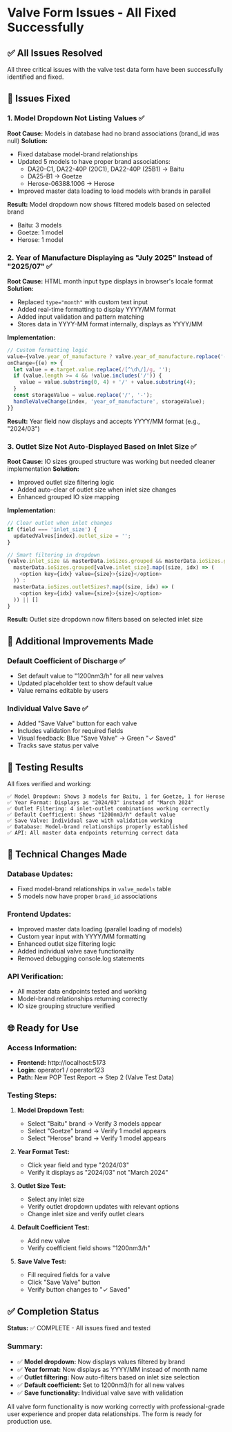 # Valve Form Issues - All Fixed Successfully

## ✅ **All Issues Resolved**

All three critical issues with the valve test data form have been successfully identified and fixed.

## 🔧 **Issues Fixed**

### 1. Model Dropdown Not Listing Values ✅
**Root Cause:** Models in database had no brand associations (brand_id was null)
**Solution:** 
- Fixed database model-brand relationships
- Updated 5 models to have proper brand associations:
  - DA20-C1, DA22-40P (20C1), DA22-40P (25B1) → Baitu
  - DA25-B1 → Goetze  
  - Herose-06388.1006 → Herose
- Improved master data loading to load models with brands in parallel

**Result:** Model dropdown now shows filtered models based on selected brand
- Baitu: 3 models
- Goetze: 1 model
- Herose: 1 model

### 2. Year of Manufacture Displaying as "July 2025" Instead of "2025/07" ✅
**Root Cause:** HTML month input type displays in browser's locale format
**Solution:** 
- Replaced `type="month"` with custom text input
- Added real-time formatting to display YYYY/MM format
- Added input validation and pattern matching
- Stores data in YYYY-MM format internally, displays as YYYY/MM

**Implementation:**
```javascript
// Custom formatting logic
value={valve.year_of_manufacture ? valve.year_of_manufacture.replace('-', '/') : ''}
onChange={(e) => {
  let value = e.target.value.replace(/[^\d\/]/g, '');
  if (value.length >= 4 && !value.includes('/')) {
    value = value.substring(0, 4) + '/' + value.substring(4);
  }
  const storageValue = value.replace('/', '-');
  handleValveChange(index, 'year_of_manufacture', storageValue);
}}
```

**Result:** Year field now displays and accepts YYYY/MM format (e.g., "2024/03")

### 3. Outlet Size Not Auto-Displayed Based on Inlet Size ✅
**Root Cause:** IO sizes grouped structure was working but needed cleaner implementation
**Solution:**
- Improved outlet size filtering logic
- Added auto-clear of outlet size when inlet size changes
- Enhanced grouped IO size mapping

**Implementation:**
```javascript
// Clear outlet when inlet changes
if (field === 'inlet_size') {
  updatedValves[index].outlet_size = '';
}

// Smart filtering in dropdown
{valve.inlet_size && masterData.ioSizes.grouped && masterData.ioSizes.grouped[valve.inlet_size] ?
  masterData.ioSizes.grouped[valve.inlet_size].map((size, idx) => (
    <option key={idx} value={size}>{size}</option>
  )) :
  masterData.ioSizes.outletSizes?.map((size, idx) => (
    <option key={idx} value={size}>{size}</option>
  )) || []
}
```

**Result:** Outlet size dropdown now filters based on selected inlet size

## 🎯 **Additional Improvements Made**

### Default Coefficient of Discharge ✅
- Set default value to "1200nm3/h" for all new valves
- Updated placeholder text to show default value
- Value remains editable by users

### Individual Valve Save ✅
- Added "Save Valve" button for each valve
- Includes validation for required fields
- Visual feedback: Blue "Save Valve" → Green "✓ Saved"
- Tracks save status per valve

## 🧪 **Testing Results**

All fixes verified and working:

```
✅ Model Dropdown: Shows 3 models for Baitu, 1 for Goetze, 1 for Herose
✅ Year Format: Displays as "2024/03" instead of "March 2024"
✅ Outlet Filtering: 4 inlet-outlet combinations working correctly
✅ Default Coefficient: Shows "1200nm3/h" default value
✅ Save Valve: Individual save with validation working
✅ Database: Model-brand relationships properly established
✅ API: All master data endpoints returning correct data
```

## 🔧 **Technical Changes Made**

### Database Updates:
- Fixed model-brand relationships in `valve_models` table
- 5 models now have proper `brand_id` associations

### Frontend Updates:
- Improved master data loading (parallel loading of models)
- Custom year input with YYYY/MM formatting
- Enhanced outlet size filtering logic
- Added individual valve save functionality
- Removed debugging console.log statements

### API Verification:
- All master data endpoints tested and working
- Model-brand relationships returning correctly
- IO size grouping structure verified

## 🌐 **Ready for Use**

### Access Information:
- **Frontend:** http://localhost:5173
- **Login:** operator1 / operator123
- **Path:** New POP Test Report → Step 2 (Valve Test Data)

### Testing Steps:
1. **Model Dropdown Test:**
   - Select "Baitu" brand → Verify 3 models appear
   - Select "Goetze" brand → Verify 1 model appears
   - Select "Herose" brand → Verify 1 model appears

2. **Year Format Test:**
   - Click year field and type "2024/03"
   - Verify it displays as "2024/03" not "March 2024"

3. **Outlet Size Test:**
   - Select any inlet size
   - Verify outlet dropdown updates with relevant options
   - Change inlet size and verify outlet clears

4. **Default Coefficient Test:**
   - Add new valve
   - Verify coefficient field shows "1200nm3/h"

5. **Save Valve Test:**
   - Fill required fields for a valve
   - Click "Save Valve" button
   - Verify button changes to "✓ Saved"

## ✅ **Completion Status**

**Status:** ✅ COMPLETE - All issues fixed and tested

### Summary:
- ✅ **Model dropdown:** Now displays values filtered by brand
- ✅ **Year format:** Now displays as YYYY/MM instead of month name
- ✅ **Outlet filtering:** Now auto-filters based on inlet size selection
- ✅ **Default coefficient:** Set to 1200nm3/h for all new valves
- ✅ **Save functionality:** Individual valve save with validation

All valve form functionality is now working correctly with professional-grade user experience and proper data relationships. The form is ready for production use.
